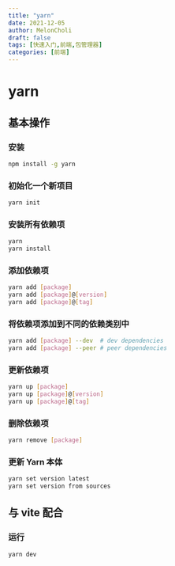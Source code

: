 ```yaml
---
title: "yarn"
date: 2021-12-05
author: MelonCholi
draft: false
tags: [快速入门,前端,包管理器]
categories: [前端]
---
```


# yarn

## 基本操作

### 安装

```bash
npm install -g yarn
```

### 初始化一个新项目

```bash
yarn init
```

### 安装所有依赖项

```bash
yarn
yarn install
```

### 添加依赖项

```bash
yarn add [package]
yarn add [package]@[version]
yarn add [package]@[tag]
```

### 将依赖项添加到不同的依赖类别中

```bash
yarn add [package] --dev  # dev dependencies
yarn add [package] --peer # peer dependencies
```

### 更新依赖项

```bash
yarn up [package]
yarn up [package]@[version]
yarn up [package]@[tag]
```

### 删除依赖项

```bash
yarn remove [package]
```

### 更新 Yarn 本体

```bash
yarn set version latest
yarn set version from sources
```

## 与 vite 配合

### 运行

```bash
yarn dev
```

